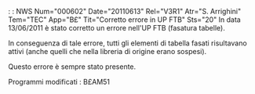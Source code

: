  :  : NWS Num="000602" Date="20110613" Rel="V3R1" Atr="S. Arrighini" Tem="TEC" App="B£" Tit="Corretto errore in UP FTB" Sts="20"
In data 13/06/2011 è stato corretto un errore nell'UP FTB (fasatura tabelle).

In conseguenza di tale errore, tutti gli elementi di tabella fasati risultavano attivi (anche quelli
che nella libreria di origine erano sospesi).

Questo errore è sempre stato presente.

Programmi modificati : 
B£AM51
